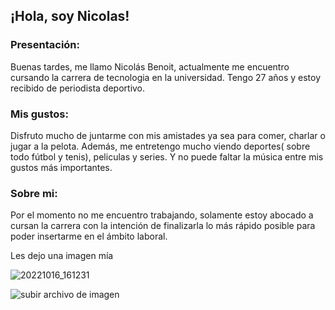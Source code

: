 ## ¡Hola, soy Nicolas!
### Presentación:
Buenas tardes, me llamo Nicolás Benoit, actualmente me encuentro cursando la carrera de tecnologia en la universidad. Tengo 27 años y estoy recibido de periodista deportivo.
### Mis gustos:
Disfruto mucho de juntarme con mis amistades ya sea para comer, charlar o jugar a la pelota. Además, me entretengo mucho viendo deportes( sobre todo fútbol y tenis), peliculas y series. Y no puede faltar la música entre mis gustos más importantes.
### Sobre mi:
Por el momento no me encuentro trabajando, solamente estoy abocado a cursan la carrera con la intención de finalizarla lo más rápido posible para poder insertarme en el ámbito laboral. 

Les dejo una imagen mía 

![20221016_161231](https://github.com/obj1-unahur-2023s2/presentacionpersonal-Nico01904/assets/141942653/b3056296-a04f-4efb-8744-b3499420d520)

![subir archivo de imagen](imagen.jpg)
